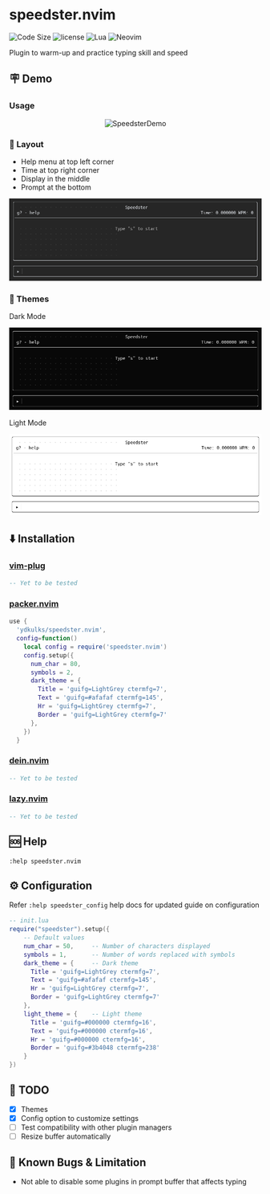 # speedster.nvim

![Code Size](https://img.shields.io/github/languages/code-size/ydkulks/speedster.nvim?style=for-the-badge)
![license](https://img.shields.io/github/license/ydkulks/speedster.nvim?style=for-the-badge)
![Lua](https://img.shields.io/badge/Lua-2C2D72?style=for-the-badge&logo=lua&logoColor=white)
![Neovim](https://img.shields.io/badge/NeoVim-%2357A143.svg?&style=for-the-badge&logo=neovim&logoColor=white)

Plugin to warm-up and practice typing skill and speed

## 🪧 Demo

### Usage

<div align="center">

![SpeedsterDemo](images/Demo.gif)

</div>

### 📌 Layout

- Help menu at top left corner
- Time at top right corner
- Display in the middle
- Prompt at the bottom

<div align="center">

![SpeedsterLayout](images/Layout.png)

</div>

### 🎨 Themes

Dark Mode

<div align="center">

![SpeedsterDarkTheme](images/DarkMode.png)

</div>

Light Mode

<div align="center">

![SpeedsterLightTheme](images/LightMode.png)

</div>

## ⬇️ Installation

### [vim-plug](https://github.com/junegunn/vim-plug)

```lua
-- Yet to be tested
```

### [packer.nvim](https://github.com/wbthomason/packer.nvim.git)

```lua
use {
  'ydkulks/speedster.nvim',
  config=function()
    local config = require('speedster.nvim')
    config.setup({
      num_char = 80,
      symbols = 2,
      dark_theme = {
        Title = 'guifg=LightGrey ctermfg=7',
        Text = 'guifg=#afafaf ctermfg=145',
        Hr = 'guifg=LightGrey ctermfg=7',
        Border = 'guifg=LightGrey ctermfg=7'
      },
    })
  }
```

### [dein.nvim](https://github.com/Shougo/dein.vim)

```lua
-- Yet to be tested
```

### [lazy.nvim](https://github.com/folke/lazy.nvim)

```lua
-- Yet to be tested
```

## 🆘 Help

```vim
:help speedster.nvim
```

## ⚙️ Configuration

Refer `:help speedster_config` help docs for updated guide on configuration

```lua
-- init.lua
require("speedster").setup({
    -- Default values
    num_char = 50,     -- Number of characters displayed
    symbols = 1,       -- Number of words replaced with symbols
    dark_theme = {     -- Dark theme
      Title = 'guifg=LightGrey ctermfg=7',
      Text = 'guifg=#afafaf ctermfg=145',
      Hr = 'guifg=LightGrey ctermfg=7',
      Border = 'guifg=LightGrey ctermfg=7'
    },
    light_theme = {    -- Light theme
      Title = 'guifg=#000000 ctermfg=16',
      Text = 'guifg=#000000 ctermfg=16',
      Hr = 'guifg=#000000 ctermfg=16',
      Border = 'guifg=#3b4048 ctermfg=238'
    }
})
```

## 📄 TODO

- [x] Themes
- [x] Config option to customize settings
- [ ] Test compatibility with other plugin managers
- [ ] Resize buffer automatically

## 🐛 Known Bugs & Limitation

- Not able to disable some plugins in prompt buffer that affects typing

